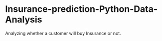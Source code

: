 # Insurance-prediction-Python-Data-Analysis
Analyzing whether a customer will buy Insurance or not.
